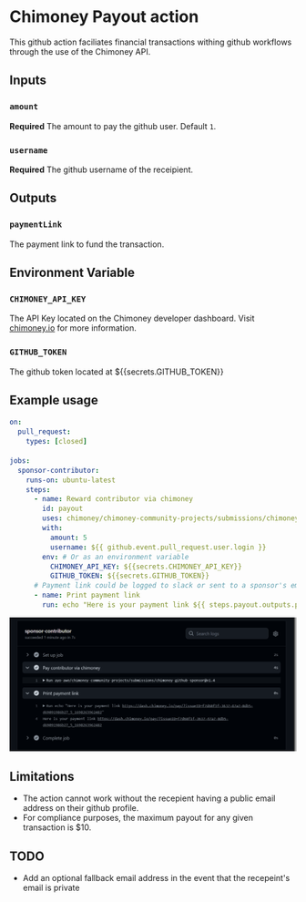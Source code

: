 # Chimoney Payout action

This github action faciliates financial transactions withing github workflows through the use of the Chimoney API.

## Inputs

### `amount`

**Required** The amount to pay the github user. Default `1`.

### `username`

**Required** The github username of the receipient.

## Outputs

### `paymentLink`

The payment link to fund the transaction.

## Environment Variable

### `CHIMONEY_API_KEY`

The API Key located on the Chimoney developer dashboard. Visit [chimoney.io]("https://chimoney.io/") for more information.

### `GITHUB_TOKEN`

The github token located at ${{secrets.GITHUB_TOKEN}}

## Example usage

```yaml
on:
  pull_request:
    types: [closed]

jobs:
  sponsor-contributor:
    runs-on: ubuntu-latest
    steps:
      - name: Reward contributor via chimoney
        id: payout
        uses: chimoney/chimoney-community-projects/submissions/chimoney-github-action@v1.0
        with:
          amount: 5
          username: ${{ github.event.pull_request.user.login }}
        env: # Or as an environment variable
          CHIMONEY_API_KEY: ${{secrets.CHIMONEY_API_KEY}}
          GITHUB_TOKEN: ${{secrets.GITHUB_TOKEN}}
      # Payment link could be logged to slack or sent to a sponsor's email
      - name: Print payment link
        run: echo "Here is your payment link ${{ steps.payout.outputs.paymentLink }}"
```

![](chimoney_action_screenshot.png)

## Limitations

- The action cannot work without the recepient having a public email address on their github profile.
- For compliance purposes, the maximum payout for any given transaction is $10.

## TODO

- Add an optional fallback email address in the event that the recepeint's email is private
